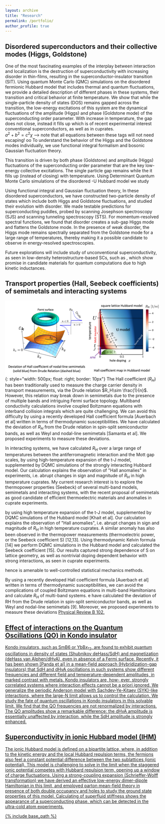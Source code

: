 ```yaml
---
layout: archive
title: "Research"
permalink: /portfolio/
author_profile: true
---
```


## Disordered superconductors and their collective modes (Higgs, Goldstone)
One of the most fascinating examples of the interplay between interaction and localization is the destruction of superconductivity with increasing disorder in thin-films, resulting in the superconductor-insulator transition (SIT). Using quantum Monte Carlo (QMC) simulations on the disordered fermionic Hubbard model that includes thermal and quantum fluctuations, we provide a detailed description of different phases in these systems, their transition and critical behavior at finite temperature. We show that while the single-particle density of states (DOS) remains gapped across the transition, the low-energy excitations of this system are the dynamical fluctuations of the amplitude (Higgs) and phase (Goldstone mode) of the superconducting order parameter. With increase in temperature, the gap does not close, instead it fills up which is of recent experimental interest conventional superconductors, as well as in cuprates.   
$a^2 + b^2 = c^2\chi$ --> note that all equations between these tags will not need escaping!
oo
To understand the behavior of the Higgs and the Goldstone modes individually, we use functional integral formalism and bosonic Gaussian fluctuation theory.

This transition is driven by both phase (Goldstone) and amplitude (Higgs) fluctuations of the superconducting order parameter that are the key low-energy collective excitations. The single particle gap remains while the it fills up (instead of closing) with temperature. Using Determinant Quantum Monte Carlo simulations of the disordered -U Hubbard model we study  

Using functional integral and Gaussian fluctuation theory, In these disordered superconductors, we have constructed two-particle density of states which include both Higgs and Goldstone fluctuations, and studied their evolution with disorder. We made testable predictions for superconducting puddles, probed by scanning Josephson spectroscopy (SJS) and scanning tunneling spectroscopy (STS). For momentum-resolved spectral functions, we found that disorder creates a sub-gap Higgs mode and flattens the Goldstone mode. In the presence of weak disorder, the Higgs mode remains spectrally separated from the Goldstone mode for a large range of temperatures, thereby making it a possible candidate to observe in energy-resolved spectroscopies.

Future explorations will include study of unconventional superconductivity, as seen in low-density heterostructure-based SCs, such as , which show promise in candidate materials for quantum computations due to high kinetic inductances.

## Transport properties (Hall, Seebeck coefficients) of semimetals and interacting systems
![](/images/Hall.jpg){: style="width: 500px; float: right; border: 10px"}
The Hall coefficient ($R_H$) has been traditionally used to measure the charge carrier density in transport measurements, via the Drude relation $R_H\sim \frac{1}{n}$. However, this relation may break down in semimetals due to the presence of multiple bands and intriguing Fermi surface topology. Multiband conductivity calculations involve coupled Boltzmann equations with interband collision integrals which are quite challenging. We can avoid this difficulty by using a recently developed Hall coefficient formula [Auerbach et al] written in terms of thermodynamic susceptibilities. We have calculated the deviation of $R_H$ from the Drude relation in spin-split semiconductor bands, as well as Weyl and nodal-line semimetals [Samanta et al]. We proposed experiments to measure these deviations. 

In interacting systems, we have calculated $R_H$ over a large range of temperatures between the antiferromagnetic interaction and the Mott gap scales, by using high-temperature expansion of the t-J model, supplemented by DQMC simulations of the strongly interacting Hubbard model. Our calculation explains the observation of "Hall anomalies" in experiments, i.e. abrupt changes in sign and magnitude of $R_H$ in high temperature cuprates. My current research interest is to explore the thermopower properties (Seebeck) of several multi-band models, semimetals and interacting systems, with the recent proposal of semimetals as good candidate of efficient thermoelectric materials and anomalies in cuprate experiments.



by using high temperature expansion of the t-J model, supplemented by DQMC simulations of the Hubbard model [Khait et al]. Our calculation explains the observation of "Hall anomalies", i.e. abrupt changes in sign and magnitude of $R_H$ in high temperature cuprates. A similar anomaly has also been observed in the thermopower measurements (thermoelectric power, or the Seebeck coefficient S) [12,13]. Using thermodynamic Kelvin formula [14] we perform DQMC simulations in the Hubbard model and calculated the Seebeck coefficient [15]. Our results captured strong dependence of S on lattice geometry, as well as nontrivial doping dependent behavior with strong interactions, as seen in cuprate experiments.

hence is amenable to well-controlled statistical mechanics methods.

By using a recently developed Hall coefficient formula [Auerbach et al] written in terms of thermodynamic susceptibilities, we can avoid the complications of coupled Boltzmann equations in multi-band Hamiltonians and calculate $R_H$ of multi-band systems. e have calculated the deviation of RH from the Drude relation in spin-split semiconductor bands, as well as Weyl and nodal-line semimetals [9].
Moreover, we proposed experiments to measure these deviations <a href="https://journals.aps.org/prb/abstract/10.1103/PhysRevB.102.104201"> Physical Review B 102.




## Effect of interactions on the Quantum Oscillations (QO) in Kondo insulator
Kondo insulators, such as SmB6 or YbB$x_{12}$, are found to exhibit quantum oscillations in density of states (Shubnikov deHass/SdH) and magnetization (deHass van Alphen/dHvA), even in absence of a Fermi surface. Recently, it has been shown [Panda et al] in a mean-field approach (Hybridization-gap insulators) that SdH and dHvA oscillations in such systems show different frequencies and different field and temperature-dependent amplitudes, in marked contrast with metals. Kondo insulators are, how- ever, strongly correlated systems where interaction effects cannot be a priori ignored. We generalize the periodic Anderson model with Sachdev-Ye-Kitaev (SYK)-like interactions, where the large-N limit allows us to control the calculation. We study the fate of quantum oscillations in Kondo insulators in this solvable limit. We find that the QO frequencies are not renormalized by interactions. The QO amplitudes show a remarkable difference: the dHvA amplitude is essentially unaffected by interaction, while the SdH amplitude is strongly enhanced.

## Superconductivity in ionic Hubbard model (IHM)
The ionic Hubbard model is defined on a bipartite lattice, where, in addition to the kinetic energy and the local Hubbard repulsion terms, the fermions also feel a constant potential difference between the two sublattices (ionic potential). This model is challenging to solve in the limit when the staggered ionic potential competes with Hubbard repulsion term, opening up a window of charge fluctuations. Using a strong-coupling expansion (Schrieffer-Wolff transformation) we have derived an effective low-energy dimer-dipole Hamiltonian in this limit, and employed parton mean-field theory in presence of both double occupancy and holes to study the ground state properties of this model. Calculating of superfluid stiffness shows the appearance of a superconducting phase, which can be detected in the ultra-cold atom experiments.


{% include base_path %}


